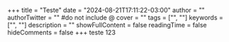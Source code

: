 +++
title = "Teste"
date = "2024-08-21T17:11:22-03:00"
author = ""
authorTwitter = "" #do not include @
cover = ""
tags = ["", ""]
keywords = ["", ""]
description = ""
showFullContent = false
readingTime = false
hideComments = false
+++
 teste 123
